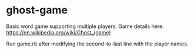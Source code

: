 # ghost-game
Basic word game supporting multiple players. Game details here: https://en.wikipedia.org/wiki/Ghost_(game)

Run game.rb after modifying the second-to-last line with the player names.
